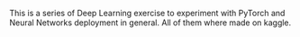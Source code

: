 This is a series of Deep Learning exercise to experiment with PyTorch and Neural Networks deployment in general. All of them where made on kaggle. 
